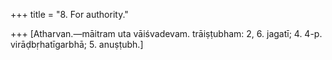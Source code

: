 +++
title = "8. For authority."

+++
[Atharvan.—māitram uta vāiśvadevam. trāiṣṭubham: 2, 6. jagatī; 4. 4-p. virāḍbṛhatīgarbhā; 5. anuṣṭubh.]
